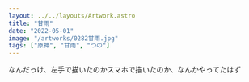 ```yaml
---
layout: ../../layouts/Artwork.astro
title: "甘雨"
date: "2022-05-01"
image: "/artworks/0282甘雨.jpg"
tags: ["原神", "甘雨", "つの"]
---
```


なんだっけ、左手で描いたのかスマホで描いたのか、なんかやってたはず